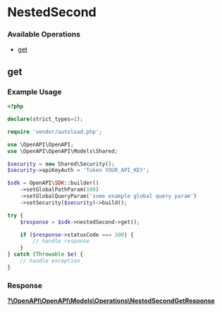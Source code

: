 # NestedSecond


### Available Operations

* [get](#get)

## get

### Example Usage

```php
<?php

declare(strict_types=1);

require 'vendor/autoload.php';

use \OpenAPI\OpenAPI;
use \OpenAPI\OpenAPI\Models\Shared;

$security = new Shared\Security();
$security->apiKeyAuth = 'Token YOUR_API_KEY';

$sdk = OpenAPI\SDK::builder()
    ->setGlobalPathParam(100)
    ->setGlobalQueryParam('some example global query param')
    ->setSecurity($security)->build();

try {
    $response = $sdk->nestedSecond->get();

    if ($response->statusCode === 200) {
        // handle response
    }
} catch (Throwable $e) {
    // handle exception
}
```


### Response

**[?\OpenAPI\OpenAPI\Models\Operations\NestedSecondGetResponse](../../Models/Operations/NestedSecondGetResponse.md)**


